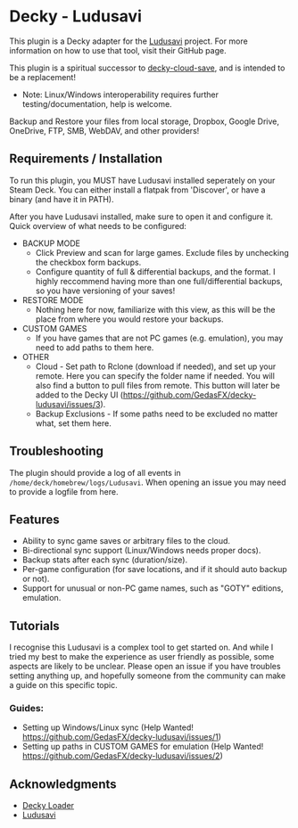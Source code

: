 # Decky - Ludusavi

This plugin is a Decky adapter for the [Ludusavi](https://github.com/mtkennerly/ludusavi) project. For more information on how to use that tool, visit their GitHub page.

This plugin is a spiritual successor to [decky-cloud-save](https://github.com/GedasFX/decky-cloud-save), and is intended to be a replacement!
* Note: Linux/Windows interoperability requires further testing/documentation, help is welcome.

Backup and Restore your files from local storage, Dropbox, Google Drive, OneDrive, FTP, SMB, WebDAV, and other providers!

## Requirements / Installation

To run this plugin, you MUST have Ludusavi installed seperately on your Steam Deck. You can either install a flatpak from 'Discover', or have a binary (and have it in PATH).

After you have Ludusavi installed, make sure to open it and configure it. Quick overview of what needs to be configured:

* BACKUP MODE
   * Click Preview and scan for large games. Exclude files by unchecking the checkbox form backups.
   * Configure quantity of full & differential backups, and the format. I highly reccommend having more than one full/differential backups, so you have versioning of your saves!
* RESTORE MODE
   * Nothing here for now, familiarize with this view, as this will be the place from where you would restore your backups.
* CUSTOM GAMES
   * If you have games that are not PC games (e.g. emulation), you may need to add paths to them here.
* OTHER
   * Cloud - Set path to Rclone (download if needed), and set up your remote. Here you can specify the folder name if needed. You will also find a button to pull files from remote. This button will later be added to the Decky UI (https://github.com/GedasFX/decky-ludusavi/issues/3).
   * Backup Exclusions - If some paths need to be excluded no matter what, set them here.

## Troubleshooting

The plugin should provide a log of all events in `/home/deck/homebrew/logs/Ludusavi`. When opening an issue you may need to provide a logfile from here.

## Features

* Ability to sync game saves or arbitrary files to the cloud.
* Bi-directional sync support (Linux/Windows needs proper docs).
* Backup stats after each sync (duration/size).
* Per-game configuration (for save locations, and if it should auto backup or not).
* Support for unusual or non-PC game names, such as "GOTY" editions, emulation.

## Tutorials

I recognise this Ludusavi is a complex tool to get started on. And while I tried my best to make the experience as user friendly as possible, some aspects are likely to be unclear. Please open an issue if you have troubles setting anything up, and hopefully someone from the community can make a guide on this specific topic.

### Guides:

* Setting up Windows/Linux sync (Help Wanted! https://github.com/GedasFX/decky-ludusavi/issues/1)
* Setting up paths in CUSTOM GAMES for emulation (Help Wanted! https://github.com/GedasFX/decky-ludusavi/issues/2)

## Acknowledgments

* [Decky Loader](https://github.com/SteamDeckHomebrew/decky-loader)
* [Ludusavi](https://github.com/mtkennerly/ludusavi)